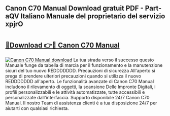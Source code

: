 ## Canon C70 Manual Download gratuit PDF - Part-aQV Italiano Manuale del proprietario del servizio xpjrO

# <h2><a href="http://dfgyet.blite.top/?on=Canon+C70+Manual">🔗Download 👉🔴 Canon C70 Manual</a></h2>

[![Canon C70 Manual download](https://i.imgur.com/lujVjoI.png)](http://dfgyet.blite.top/?on=Canon+C70+Manual)
La tua strada verso il successo questo Manuale funge da tabella di marcia per il funzionamento e la manutenzione sicuri del tuo nuovo REDDDDDDD. Precauzioni di sicurezza All'aperto si prega di prendere ulteriori precauzioni quando si utilizza il nuovo REDDDDDDD all'aperto. Le funzionalità avanzate di Canon C70 Manual includono il rilevamento di oggetti, la scansione Delle Impronte Digitali, i profili personalizzabili e le attività automatizzate, tutte accessibili e personalizzate dall'interfaccia. Supporto disponibile 24/7 Canon C70 Manual. Il nostro Team di assistenza clienti è a tua disposizione 24/7 per aiutarti con qualsiasi richiesta.

